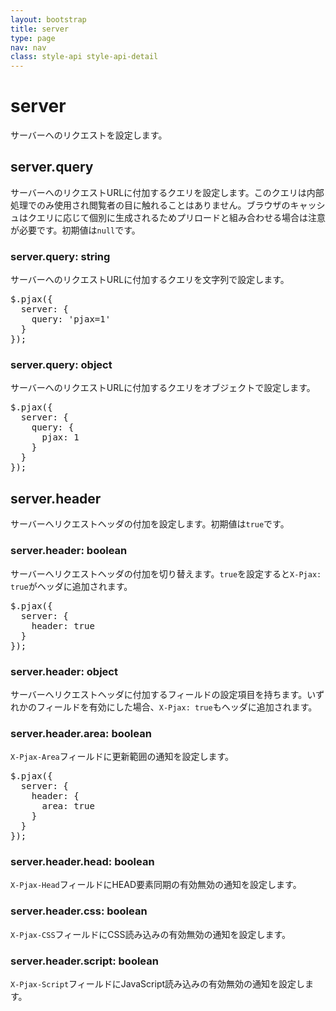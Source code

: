```yaml
---
layout: bootstrap
title: server
type: page
nav: nav
class: style-api style-api-detail
---
```


# server
サーバーへのリクエストを設定します。

## server.query
サーバーへのリクエストURLに付加するクエリを設定します。このクエリは内部処理でのみ使用され閲覧者の目に触れることはありません。ブラウザのキャッシュはクエリに応じて個別に生成されるためプリロードと組み合わせる場合は注意が必要です。初期値は`null`です。

### server.query: string
サーバーへのリクエストURLに付加するクエリを文字列で設定します。

<pre class="sh brush: js;">
$.pjax({
  server: {
    query: 'pjax=1'
  }
});
</pre>

### server.query: object
サーバーへのリクエストURLに付加するクエリをオブジェクトで設定します。

<pre class="sh brush: js;">
$.pjax({
  server: {
    query: {
      pjax: 1
    }
  }
});
</pre>

## server.header
サーバーへリクエストヘッダの付加を設定します。初期値は`true`です。

### server.header: boolean
サーバーへリクエストヘッダの付加を切り替えます。`true`を設定すると`X-Pjax: true`がヘッダに追加されます。

<pre class="sh brush: js;">
$.pjax({
  server: {
    header: true
  }
});
</pre>

### server.header: object
サーバーへリクエストヘッダに付加するフィールドの設定項目を持ちます。いずれかのフィールドを有効にした場合、`X-Pjax: true`もヘッダに追加されます。

### server.header.area: boolean
`X-Pjax-Area`フィールドに更新範囲の通知を設定します。

<pre class="sh brush: js;">
$.pjax({
  server: {
    header: {
      area: true
    }
  }
});
</pre>

### server.header.head: boolean
`X-Pjax-Head`フィールドにHEAD要素同期の有効無効の通知を設定します。

### server.header.css: boolean
`X-Pjax-CSS`フィールドにCSS読み込みの有効無効の通知を設定します。

### server.header.script: boolean
`X-Pjax-Script`フィールドにJavaScript読み込みの有効無効の通知を設定します。

